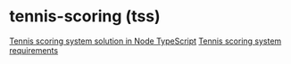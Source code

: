 # tennis-scoring (tss)

[Tennis scoring system solution in Node TypeScript](./tss-node-ts/README.md)
[Tennis scoring system requirements](requirements-tss.md)
